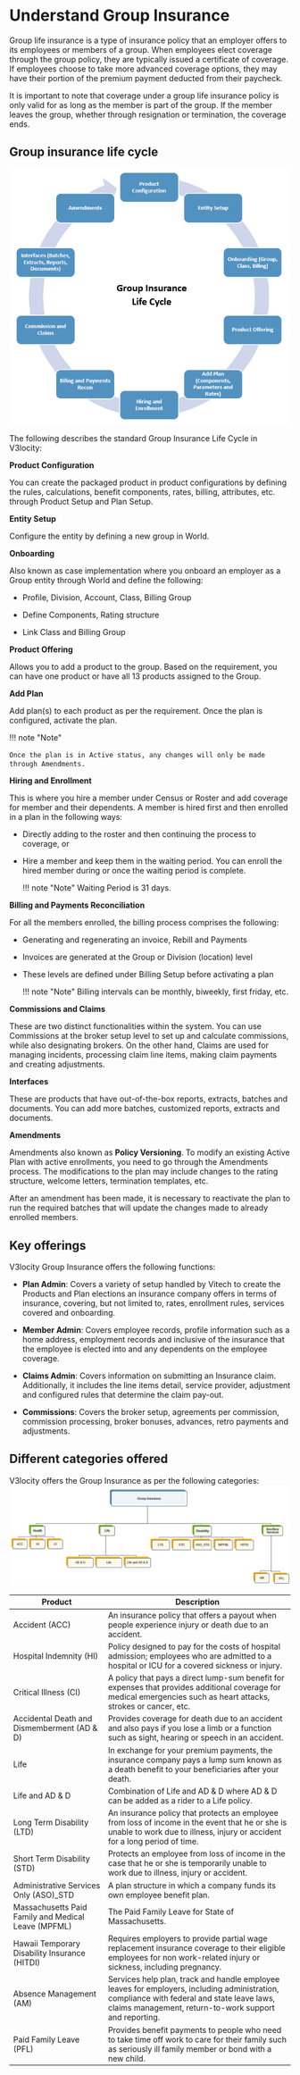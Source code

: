# Understand Group Insurance
Group life insurance is a type of insurance policy that an employer offers to its employees or members of a group. When employees elect coverage through the group policy, they are typically issued a certificate of coverage. If employees choose to take more advanced coverage options, they may have their portion of the premium payment deducted from their paycheck.

It is important to note that coverage under a group life insurance policy is only valid for as long as the member is part of the group. If the member leaves the group, whether through resignation or termination, the coverage ends.

## Group insurance life cycle
![aa](images/insurance_life_cycle.png)

The following describes the standard Group Insurance Life Cycle in V3locity:

**Product Configuration**

You can create the packaged product in product configurations by defining the rules, calculations, benefit components, rates, billing, attributes, etc. through Product Setup and Plan Setup.

**Entity Setup**

Configure the entity by defining a new group in World.

**Onboarding**

Also known as case implementation where you onboard an employer as a Group entity through World and define the following:

* Profile, Division, Account, Class, Billing Group

* Define Components, Rating structure

* Link Class and Billing Group

**Product Offering** 

Allows you to add a product to the group. Based on the requirement, you can have one product or have all 13 products assigned to the Group.

**Add Plan** 

Add plan(s) to each product as per the requirement. Once the plan is configured, activate the plan.

!!! note "Note"

    Once the plan is in Active status, any changes will only be made through Amendments.

**Hiring and Enrollment** 

This is where you hire a member under Census or Roster and add coverage for member and their dependents. A member is hired first and then enrolled in a plan in the following ways:

* Directly adding to the roster and then continuing the process to coverage, or

* Hire a member and keep them in the waiting period. You can enroll the hired member during or once the waiting period is complete.

    !!! note "Note"
        Waiting Period is 31 days. 

**Billing and Payments Reconciliation**

For all the members enrolled, the billing process comprises the following:

* Generating and regenerating an invoice, Rebill and Payments
* Invoices are generated at the Group or Division (location) level
* These levels are defined under Billing Setup before activating a plan

    !!! note "Note"
        Billing intervals can be monthly, biweekly, first friday, etc.

**Commissions and Claims**

These are two distinct functionalities within the system. You can use Commissions at the broker setup level to set up and calculate commissions, while also designating brokers. On the other hand, Claims are used for managing incidents, processing claim line items, making claim payments and creating adjustments.

**Interfaces**

These are products that have out-of-the-box reports, extracts, batches and documents. You can add more batches, customized reports, extracts and documents.

**Amendments**

Amendments also known as **Policy Versioning**. To modify an existing Active Plan with active enrollments, you need to go through the Amendments process. The modifications to the plan may include changes to the rating structure, welcome letters, termination templates, etc. 

After an amendment has been made, it is necessary to reactivate the plan to run the required batches that will update the changes made to already enrolled members.

## Key offerings
V3locity Group Insurance offers the following functions:

* **Plan Admin**: Covers a variety of setup handled by Vitech to create the Products and Plan elections an insurance company offers in terms of insurance, covering, but not limited to, rates, enrollment rules, services covered and onboarding.

* **Member Admin**: Covers employee records, profile information such as a home address, employment records and inclusive of the insurance that the employee is elected into and any dependents on the employee coverage. 

* **Claims Admin**: Covers information on submitting an Insurance claim. Additionally, it includes the line items detail, service provider, adjustment and configured rules that determine the claim pay-out.

* **Commissions**: Covers the broker setup, agreements per commission, commission processing, broker bonuses, advances, retro payments and adjustments.

## Different categories offered
V3locity offers the Group Insurance as per the following categories:
![aa](images/group_insurance_types.png)

| Product      | Description                          |
| ----------- | ------------------------------------ |
| Accident (ACC) |An insurance policy that offers a payout when people experience injury or death due to an accident. |
| Hospital Indemnity (HI) |Policy designed to pay for the costs of hospital admission; employees who are admitted to a hospital or ICU for a covered sickness or injury. |
| Critical Illness (CI)    | A policy that pays a direct lump-sum benefit for expenses that provides additional coverage for medical emergencies such as heart attacks, strokes or cancer, etc. |
|Accidental Death and Dismemberment (AD & D) | Provides coverage for death due to an accident and also pays if you lose a limb or a function such as sight, hearing or speech in an accident. |
|Life | In exchange for your premium payments, the insurance company pays a lump sum known as a death benefit to your beneficiaries after your death. |
|Life and AD & D | Combination of Life and AD & D where AD & D can be added as a rider to a Life policy. |
|Long Term Disability (LTD) | An insurance policy that protects an employee from loss of income in the event that he or she is unable to work due to illness, injury or accident for a long period of time. |
|Short Term Disability (STD) | Protects an employee from loss of income in the case that he or she is temporarily unable to work due to illness, injury or accident. |
|Administrative Services Only (ASO)_STD | A plan structure in which a company funds its own employee benefit plan. |
|Massachusetts Paid Family and Medical Leave (MPFML) | The Paid Family Leave for State of Massachusetts. |
|Hawaii Temporary Disability Insurance (HITDI) | Requires employers to provide partial wage replacement insurance coverage to their eligible employees for non work-related injury or sickness, including pregnancy. |
|Absence Management (AM) | Services help plan, track and handle employee leaves for employers, including administration, compliance with federal and state leave laws, claims management, return-to-work support and reporting. |
|Paid Family Leave (PFL) | Provides benefit payments to people who need to take time off work to care for their family such as seriously ill family member or bond with a new child. |